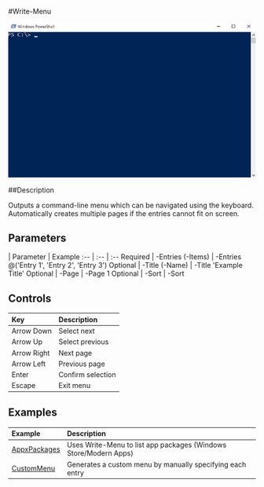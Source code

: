 #Write-Menu

![AppxPackages](Examples/AppxPackages.gif)

##Description

Outputs a command-line menu which can be navigated using the keyboard. Automatically creates multiple pages if the entries cannot fit on screen.

## Parameters

 | Parameter | Example
:-- | :-- | :--
Required | -Entries (-Items) | -Entries @('Entry 1', 'Entry 2', 'Entry 3')
Optional | -Title (-Name) | -Title 'Example Title'
Optional | -Page | -Page 1
Optional | -Sort | -Sort

## Controls

Key | Description
:-- | :--
Arrow Down | Select next
Arrow Up | Select previous
Arrow Right | Next page
Arrow Left | Previous page
Enter | Confirm selection
Escape | Exit menu

## Examples

Example | Description
:-- | :--
[AppxPackages](Examples/AppxPackages.md) | Uses Write-Menu to list app packages (Windows Store/Modern Apps)
[CustomMenu](Examples/CustomMenu.md) | Generates a custom menu by manually specifying each entry
